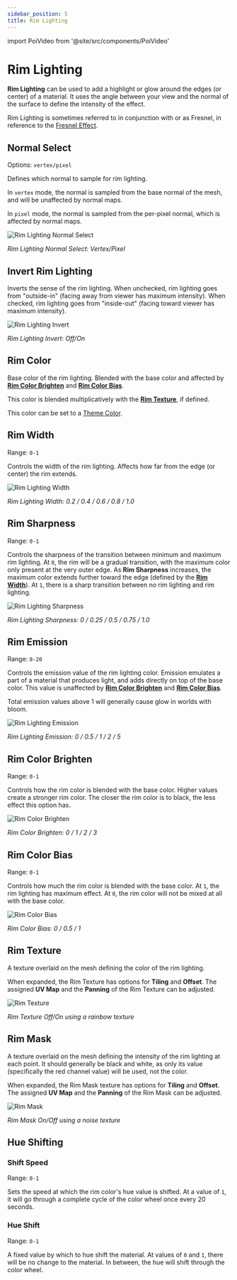 ```yaml
---
sidebar_position: 5
title: Rim Lighting
---
```

import PoiVideo from '@site/src/components/PoiVideo'

# Rim Lighting

**Rim Lighting** can be used to add a highlight or glow around the edges (or center) of a material. It uses the angle between your view and the normal of the surface to define the intensity of the effect.

Rim Lighting is sometimes referred to in conjunction with or as Fresnel, in reference to the [Fresnel Effect](https://docs.unity3d.com/Manual/StandardShaderFresnel.html).

## Normal Select

Options: `vertex/pixel`

Defines which normal to sample for rim lighting.

In `vertex` mode, the normal is sampled from the base normal of the mesh, and will be unaffected by normal maps.

In `pixel` mode, the normal is sampled from the per-pixel normal, which is affected by normal maps.

![Rim Lighting Normal Select](/img/shading/Rim-Lighting_Normal-Select.png)

*Rim Lighting Normal Select: Vertex/Pixel*

## Invert Rim Lighting

Inverts the sense of the rim lighting. When unchecked, rim lighting goes from "outside-in" (facing away from viewer has maximum intensity). When checked, rim lighting goes from "inside-out" (facing toward viewer has maximum intensity).

![Rim Lighting Invert](/img/shading/Rim-Lighting_Invert.png)

*Rim Lighting Invert: Off/On*

## Rim Color

Base color of the rim lighting. Blended with the base color and affected by [**Rim Color Brighten**](##Rim-Color-Brighten) and [**Rim Color Bias**](##Rim-Color-Bias).

This color is blended multiplicatively with the [**Rim Texture**](##Rim-Texture), if defined.

This color can be set to a [Theme Color](docs/color-and-normals/global-themes.md).

## Rim Width

Range: `0-1`

Controls the width of the rim lighting. Affects how far from the edge (or center) the rim extends.

![Rim Lighting Width](/img/shading/Rim-Lighting_Width.png)

*Rim Lighting Width: 0.2 / 0.4 / 0.6 / 0.8 / 1.0*

## Rim Sharpness

Range: `0-1`

Controls the sharpness of the transition between minimum and maximum rim lighting. At `0`, the rim will be a gradual transition, with the maximum color only present at the very outer edge. As **Rim Sharpness** increases, the maximum color extends further toward the edge (defined by the [**Rim Width**](##Rim-Width)). At `1`, there is a sharp transition between no rim lighting and rim lighting.

![Rim Lighting Sharpness](/img/shading/Rim-Lighting_Sharpness.png)

*Rim Lighting Sharpness: 0 / 0.25 / 0.5 / 0.75 / 1.0*

## Rim Emission

Range: `0-20`

Controls the emission value of the rim lighting color. Emission emulates a part of a material that produces light, and adds directly on top of the base color. This value is unaffected by [**Rim Color Brighten**](##Rim-Color-Brighten) and [**Rim Color Bias**](##Rim-Color-Bias).

Total emission values above 1 will generally cause glow in worlds with bloom.

![Rim Lighting Emission](/img/shading/Rim-Lighting_Emission.png)

*Rim Lighting Emission: 0 / 0.5 / 1 / 2 / 5*

## Rim Color Brighten

Range: `0-1`

Controls how the rim color is blended with the base color. Higher values create a stronger rim color. The closer the rim color is to black, the less effect this option has.

![Rim Color Brighten](/img/shading/Rim-Lighting_Brighten.png)

*Rim Color Brighten: 0 / 1 / 2 / 3*

## Rim Color Bias

Range: `0-1`

Controls how much the rim color is blended with the base color. At `1`, the rim lighting has maximum effect. At `0`, the rim color will not be mixed at all with the base color.

![Rim Color Bias](/img/shading/Rim-Lighting_Bias.png)

*Rim Color Bias: 0 / 0.5 / 1*

## Rim Texture

A texture overlaid on the mesh defining the color of the rim lighting.

When expanded, the Rim Texture has options for **Tiling** and **Offset**. The assigned **UV Map** and the **Panning** of the Rim Texture can be adjusted.

![Rim Texture](/img/shading/Rim-Lighting_Texture.png)

*Rim Texture Off/On using a rainbow texture*

## Rim Mask

A texture overlaid on the mesh defining the intensity of the rim lighting at each point. It should generally be black and white, as only its value (specifically the red channel value) will be used, not the color.

When expanded, the Rim Mask texture has options for **Tiling** and **Offset**. The assigned **UV Map** and the **Panning** of the Rim Mask can be adjusted.

![Rim Mask](/img/shading/Rim-Lighting_Mask.png)

*Rim Mask On/Off using a noise texture*

## Hue Shifting

### Shift Speed

Range: `0-1`

Sets the speed at which the rim color's hue value is shifted. At a value of `1`, it will go through a complete cycle of the color wheel once every 20 seconds.

### Hue Shift

Range: `0-1`

A fixed value by which to hue shift the material. At values of `0` and `1`, there will be no change to the material. In between, the hue will shift through the color wheel.

<!-- PROPOSED 9.0 UPDATE AREA, DO NOT COMMENT OUT

# Rim Lighting

**Rim Lighting** can be used to add a highlight or glow around the edges (or center) of a material. It uses the angle between your view and the normal of the surface to define the intensity of the effect.

Rim Lighting is sometimes referred to in conjunction with or as Fresnel, in reference to the [Fresnel Effect](https://docs.unity3d.com/Manual/StandardShaderFresnel.html).

## Style

- `Type`: **Dropdown**, Options: `Poiyomi`/`UTS2`/`LilToon`

Choose the style of Rim Lighting that you wish to use.

## Mask & Bias

- `Type`: **Data** Texture (`sRGB: OFF`)

A texture overlaid on the mesh defining the intensity of the rim lighting at each point. It should generally be black and white, as only its value (specifically the red channel value) will be used, not the color.

When expanded, the Rim Mask texture has options for **Tiling** and **Offset**. The assigned **UV Map** and the **Panning** of the Rim Mask can be adjusted.

![Rim Mask](/img/shading/Rim-Lighting_Mask.png)

*Rim Mask On/Off using a Noise texture.*

### Bias Intensity

Bias of the Mask Intensity.

## Color & Blending

### Rim Texture

- `Type`: **Data** Texture (`sRGB: ON`)

A texture overlaid on the mesh defining the color of the rim lighting.

When expanded, the Rim Texture has options for **Tiling** and **Offset**. The assigned **UV Map** and the **Panning** of the Rim Texture can be adjusted.

![Rim Texture](/img/shading/Rim-Lighting_Texture.png)

*Rim Texture Off/On using a rainbow texture.*

### Color

- `Type`: **Color**

The Color of your Rim Lighting. Blended with the base color.

This color is blended multiplicatively with the Rim Texture, if defined.

### Blend Mode

### Blend Alpha

### Mix Base Color

### Brightness

### Emission

- `Type`: **Float**, Range: `0.0 - 20.0`

Controls the emission value of the rim lighting color. Emission emulates a part of a material that produces light, and adds directly on top of the base color.

Total emission values above 1 will generally cause glow in worlds with bloom.

![Rim Lighting Emission](/img/shading/Rim-Lighting_Emission.png)

*Rim Lighting Emission: 0 / 0.5 / 1 / 2 / 5*

## Shape Controls

### Width

- `Type`: **Float**, Range: `0.0 - 1.0`

Controls the width of the rim lighting. Affects how far from the edge (or center) the rim extends.

![Rim Lighting Width](/img/shading/Rim-Lighting_Width.png)

*Rim Lighting Width: 0.2 / 0.4 / 0.6 / 0.8 / 1.0*

### Sharpness

- `Type`: **Float**, Range: `0.0 - 1.0`

Controls the sharpness of the transition between minimum and maximum rim lighting. At `0`, the rim will be a gradual transition, with the maximum color only present at the very outer edge. As **Rim Sharpness** increases, the maximum color extends further toward the edge (defined by the [**Rim Width**](##Rim-Width)). At `1`, there is a sharp transition between no rim lighting and rim lighting.

![Rim Lighting Sharpness](/img/shading/Rim-Lighting_Sharpness.png)

*Rim Lighting Sharpness: 0 / 0.25 / 0.5 / 0.75 / 1.0*

### Rim Power

### Normal Strength

### Invert Rim

- `Type`: **Checkbox**

Inverts the sense of the rim lighting. When unchecked, rim lighting goes from "outside-in" (facing away from viewer has maximum intensity). When checked, rim lighting goes from "inside-out" (facing toward viewer has maximum intensity).

![Rim Lighting Invert](/img/shading/Rim-Lighting_Invert.png)

Inverted Rim Lighting: Off/On

## Light Direction Mask

### Light Falloff Type

### Invert Shadow Mask

### Shadow Mask Strength

### Shrink In Shadow

## Hue Shift

### Shift Speed

- `Type`: **Float**

Sets the speed at which the rim color's hue value is shifted. At a value of `1`, it will go through a complete cycle of the color wheel once every 20 seconds.

### Hue Shift

- `Type`: **Float**, Range: `0.0 - 1.0`

A fixed value by which to hue shift the material. At values of `0` and `1`, there will be no change to the material. In between, the hue will shift through the color wheel.

## Alpha & Global Masking

### Apply to Alpha

### Apply to Alplha Blend

### Global Mask

### Apply to Global Mask

## AudioLink

:::info
This section allows control of the Rim Lighting through [AudioLink](../audio-link/audio-link.md). It will only be exposed when AudioLink is activated on the Material.
:::

### Width Add Band

#### Width Add

### Emission Add Band

#### Emission Add

### Brightness Band

#### Brightness Add

-->